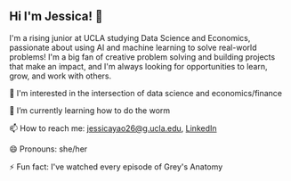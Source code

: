 ## Hi I'm Jessica! 👋

I'm a rising junior at UCLA studying Data Science and Economics, passionate about using AI and machine learning to solve real-world problems! I'm a big fan of creative problem solving and building projects that make an impact, and I'm always looking for opportunities to learn, grow, and work with others.

🔭 I'm interested in the intersection of data science and economics/finance

🌱 I’m currently learning how to do the worm

📫 How to reach me: jessicayao26@g.ucla.edu, [LinkedIn](https://www.linkedin.com/in/jessica-yao5/)

😄 Pronouns: she/her

⚡ Fun fact: I've watched every episode of Grey's Anatomy


<!--
**jyao46/jyao46** is a ✨ _special_ ✨ repository because its `README.md` (this file) appears on your GitHub profile.

Here are some ideas to get you started:

- 🔭 I’m currently working on ...
- 🌱 I’m currently learning ...
- 👯 I’m looking to collaborate on ...
- 🤔 I’m looking for help with ...
- 💬 Ask me about ...
- 📫 How to reach me: ...
- 😄 Pronouns: ...
- ⚡ Fun fact: ...
-->
